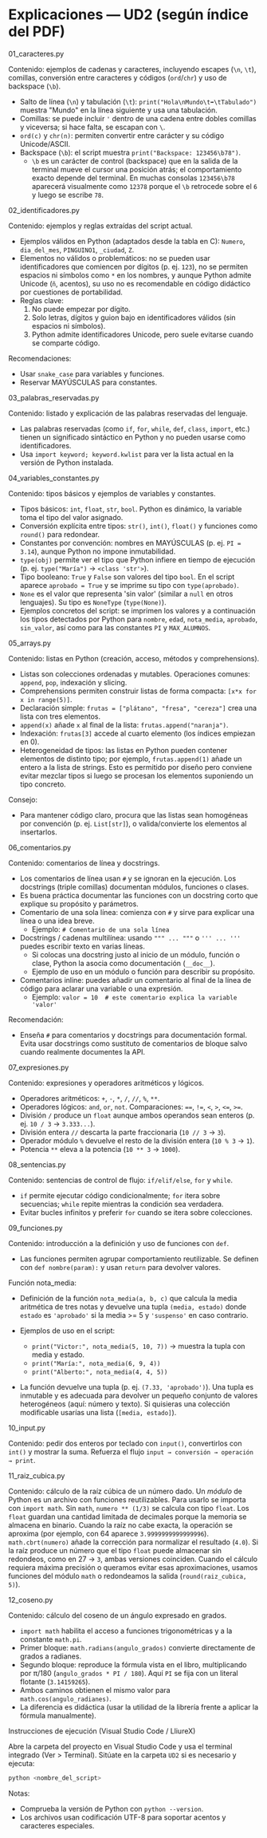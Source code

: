 
# Explicaciones — UD2 (según índice del PDF)

01_caracteres.py

Contenido: ejemplos de cadenas y caracteres, incluyendo escapes (`\n`, `\t`), comillas, conversión entre caracteres y códigos (`ord`/`chr`) y uso de backspace (`\b`).

- Salto de línea (`\n`) y tabulación (`\t`): `print("Hola\nMundo\t➡\tTabulado")` muestra "Mundo" en la línea siguiente y usa una tabulación.
- Comillas: se puede incluir `'` dentro de una cadena entre dobles comillas y viceversa; si hace falta, se escapan con `\`.
- `ord(c)` y `chr(n)`: permiten convertir entre carácter y su código Unicode/ASCII.
- Backspace (`\b`): el script muestra `print("Backspace: 123456\b78")`.
	- `\b` es un carácter de control (backspace) que en la salida de la terminal mueve el cursor una posición atrás; el comportamiento exacto depende del terminal. En muchas consolas `123456\b78` aparecerá visualmente como `12378` porque el `\b` retrocede sobre el `6` y luego se escribe `78`.

02_identificadores.py

Contenido: ejemplos y reglas extraídas del script actual.

- Ejemplos válidos en Python (adaptados desde la tabla en C): `Numero`, `dia_del_mes`, `PINGUINO1`, `_ciudad`, `Z`.
- Elementos no válidos o problemáticos: no se pueden usar identificadores que comiencen por dígitos (p. ej. `123`), no se permiten espacios ni símbolos como `*` en los nombres, y aunque Python admite Unicode (`ñ`, acentos), su uso no es recomendable en código didáctico por cuestiones de portabilidad.
- Reglas clave:
	1. No puede empezar por dígito.
	2. Solo letras, dígitos y guion bajo en identificadores válidos (sin espacios ni símbolos).
	3. Python admite identificadores Unicode, pero suele evitarse cuando se comparte código.

Recomendaciones:
- Usar `snake_case` para variables y funciones.
- Reservar MAYÚSCULAS para constantes.

03_palabras_reservadas.py

Contenido: listado y explicación de las palabras reservadas del lenguaje.

- Las palabras reservadas (como `if`, `for`, `while`, `def`, `class`, `import`, etc.) tienen un significado sintáctico en Python y no pueden usarse como identificadores.
- Usa `import keyword; keyword.kwlist` para ver la lista actual en la versión de Python instalada.

04_variables_constantes.py

Contenido: tipos básicos y ejemplos de variables y constantes.

- Tipos básicos: `int`, `float`, `str`, `bool`. Python es dinámico, la variable toma el tipo del valor asignado.
- Conversión explícita entre tipos: `str()`, `int()`, `float()` y funciones como `round()` para redondear.
- Constantes por convención: nombres en MAYÚSCULAS (p. ej. `PI = 3.14`), aunque Python no impone inmutabilidad.
- `type(obj)` permite ver el tipo que Python infiere en tiempo de ejecución (p. ej. `type("María")` -> `<class 'str'>`).
- Tipo booleano: `True` y `False` son valores del tipo `bool`. En el script aparece `aprobado = True` y se imprime su tipo con `type(aprobado)`.
- `None` es el valor que representa 'sin valor' (similar a `null` en otros lenguajes). Su tipo es `NoneType` (`type(None)`).
- Ejemplos concretos del script: se imprimen los valores y a continuación los tipos detectados por Python para `nombre`, `edad`, `nota_media`, `aprobado`, `sin_valor`, así como para las constantes `PI` y `MAX_ALUMNOS`.

05_arrays.py

Contenido: listas en Python (creación, acceso, métodos y comprehensions).

- Listas son colecciones ordenadas y mutables. Operaciones comunes: `append`, `pop`, indexación y slicing.
- Comprehensions permiten construir listas de forma compacta: `[x*x for x in range(5)]`.
- Declaración simple: `frutas = ["plátano", "fresa", "cereza"]` crea una lista con tres elementos.
- `append(x)` añade `x` al final de la lista: `frutas.append("naranja")`.
- Indexación: `frutas[3]` accede al cuarto elemento (los índices empiezan en 0).
- Heterogeneidad de tipos: las listas en Python pueden contener elementos de distinto tipo; por ejemplo, `frutas.append(1)` añade un entero a la lista de strings. Esto es permitido por diseño pero conviene evitar mezclar tipos si luego se procesan los elementos suponiendo un tipo concreto.

Consejo:
- Para mantener código claro, procura que las listas sean homogéneas por convención (p. ej. `List[str]`), o valida/convierte los elementos al insertarlos.

06_comentarios.py

Contenido: comentarios de línea y docstrings.

- Los comentarios de línea usan `#` y se ignoran en la ejecución. Los docstrings (triple comillas) documentan módulos, funciones o clases.
- Es buena práctica documentar las funciones con un docstring corto que explique su propósito y parámetros.
- Comentario de una sola línea: comienza con `#` y sirve para explicar una línea o una idea breve.
	- Ejemplo: `# Comentario de una sola línea`
- Docstrings / cadenas multilínea: usando `""" ... """` o `''' ... '''` puedes escribir texto en varias líneas.
	- Si colocas una docstring justo al inicio de un módulo, función o clase, Python la asocia como documentación (`__doc__`).
	- Ejemplo de uso en un módulo o función para describir su propósito.
- Comentarios inline: puedes añadir un comentario al final de la línea de código para aclarar una variable o una expresión.
	- Ejemplo: `valor = 10  # este comentario explica la variable 'valor'`

Recomendación:
- Enseña `#` para comentarios y docstrings para documentación formal. Evita usar docstrings como sustituto de comentarios de bloque salvo cuando realmente documentes la API.

07_expresiones.py

Contenido: expresiones y operadores aritméticos y lógicos.

- Operadores aritméticos: `+`, `-`, `*`, `/`, `//`, `%`, `**`.
- Operadores lógicos: `and`, `or`, `not`. Comparaciones: `==`, `!=`, `<`, `>`, `<=`, `>=`.
- División `/` produce un `float` aunque ambos operandos sean enteros (p. ej. `10 / 3` -> `3.333...`).
- División entera `//` descarta la parte fraccionaria (`10 // 3` -> `3`).
- Operador módulo `%` devuelve el resto de la división entera (`10 % 3` -> `1`).
- Potencia `**` eleva a la potencia (`10 ** 3` -> `1000`).

08_sentencias.py

Contenido: sentencias de control de flujo: `if/elif/else`, `for` y `while`.

- `if` permite ejecutar código condicionalmente; `for` itera sobre secuencias; `while` repite mientras la condición sea verdadera.
- Evitar bucles infinitos y preferir `for` cuando se itera sobre colecciones.

09_funciones.py

Contenido: introducción a la definición y uso de funciones con `def`.

- Las funciones permiten agrupar comportamiento reutilizable. Se definen con `def nombre(param):` y usan `return` para devolver valores.

Función nota_media:
- Definición de la función `nota_media(a, b, c)` que calcula la media aritmética de
	tres notas y devuelve una tupla `(media, estado)` donde `estado` es `'aprobado'`
	si la media >= 5 y `'suspenso'` en caso contrario.
- Ejemplos de uso en el script:
	- `print("Victor:", nota_media(5, 10, 7))` → muestra la tupla con media y estado.
	- `print("María:", nota_media(6, 9, 4))`
	- `print("Alberto:", nota_media(4, 4, 5))`

- La función devuelve una tupla (p. ej. `(7.33, 'aprobado')`). Una tupla es inmutable
	y es adecuada para devolver un pequeño conjunto de valores heterogéneos (aquí: número
	y texto). Si quisieras una colección modificable usarías una lista (`[media, estado]`).

10_input.py

Contenido: pedir dos enteros por teclado con `input()`, convertirlos con `int()` y mostrar
la suma. Refuerza el flujo `input → conversión → operación → print`.

11_raiz_cubica.py

Contenido: cálculo de la raíz cúbica de un número dado. Un *módulo* de Python es un
archivo con funciones reutilizables. Para usarlo se importa con `import math`. Sin `math`,
`numero ** (1/3)` se calcula con tipo `float`. Los `float` guardan una cantidad limitada de
decimales porque la memoria se almacena en binario. Cuando la raíz no cabe exacta, la
operación se aproxima (por ejemplo, con 64 aparece `3.9999999999999996`). `math.cbrt(numero)`
añade la corrección para normalizar el resultado (`4.0`). Si la raíz produce un número que el tipo `float` puede almacenar sin redondeos, como en 27 → `3`, ambas versiones coinciden. Cuando el cálculo requiera
máxima precisión o queramos evitar esas aproximaciones, usamos funciones del módulo `math`
o redondeamos la salida (`round(raiz_cubica, 5)`).

12_coseno.py

Contenido: cálculo del coseno de un ángulo expresado en grados.

- `import math` habilita el acceso a funciones trigonométricas y a la constante `math.pi`.
- Primer bloque: `math.radians(angulo_grados)` convierte directamente de grados a radianes.
- Segundo bloque: reproduce la fórmula vista en el libro, multiplicando por π/180 (`angulo_grados * PI / 180`). Aquí `PI` se fija con un literal flotante (`3.14159265`).
- Ambos caminos obtienen el mismo valor para `math.cos(angulo_radianes)`.
- La diferencia es didáctica (usar la utilidad de la librería frente a aplicar la fórmula manualmente).


Instrucciones de ejecución (Visual Studio Code / LliureX)

Abre la carpeta del proyecto en Visual Studio Code y usa el terminal integrado (Ver > Terminal). Sitúate en la carpeta `UD2` si es necesario y ejecuta:

```bash
python <nombre_del_script>
```

Notas:
- Comprueba la versión de Python con `python --version`.
- Los archivos usan codificación UTF-8 para soportar acentos y caracteres especiales.
